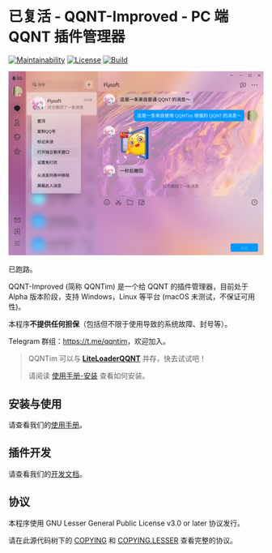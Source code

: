 # 已复活 - QQNT-Improved - PC 端 QQNT 插件管理器

[![Maintainability](https://api.codeclimate.com/v1/badges/bb8c6d1f5c2647ae38e8/maintainability)](https://codeclimate.com/github/Flysoft-Studio/QQNTim/maintainability) [![License](https://img.shields.io/github/license/FlysoftBeta/QQNTim)](https://github.com/Flysoft-Studio/QQNTim/blob/dev/COPYING.LESSER) [![Build](https://img.shields.io/github/actions/workflow/status/Flysoft-Studio/QQNTim/build.yml)](https://github.com/Flysoft-Studio/QQNTim/actions/workflows/build.yml)

![截图](.github/screenshot.png)

已跑路。

<!-- **注意:** 我们注意到 QQNT (Windows) 最近在进行大幅度修改。为了防止我们的前功尽弃，我们将适当减小更新频率。 -->

QQNT-Improved (简称 QQNTim) 是一个给 QQNT 的插件管理器，目前处于 Alpha 版本阶段，支持 Windows，Linux 等平台 (macOS 未测试，不保证可用性)。

本程序**不提供任何担保**（包括但不限于使用导致的系统故障、封号等）。

Telegram 群组：<https://t.me/qqntim>，欢迎加入。

> QQNTim 可以与 **[LiteLoaderQQNT](https://github.com/mo-jinran/LiteLoaderQQNT)** 并存，快去试试吧！
>
> 请阅读 [使用手册-安装](MANUAL.md#安装) 查看如何安装。

## 安装与使用

请查看我们的[使用手册](MANUAL.md)。

## 插件开发

请查看我们的[开发文档](DEVELOPMENT.md)。

## 协议

本程序使用 GNU Lesser General Public License v3.0 or later 协议发行。

请在此源代码树下的 [COPYING](./COPYING) 和 [COPYING.LESSER](./COPYING.LESSER) 查看完整的协议。
